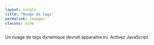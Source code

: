 ```yaml
---
layout: single
title: "Nuage de tags"
permalink: /nuage/
classes: wide
---
```


<div id="myCanvasContainer" style="width: 100%; max-width: 600px; margin: auto;">
  <canvas width="600" height="400" id="tagCanvas">
    <p>Un nuage de tags dynamique devrait apparaître ici. Activez JavaScript.</p>
  </canvas>
</div>

<ul id="tagList" style="display: none;">
  {% assign sorted_tags = site.tags | sort %}
  {% for tag in sorted_tags %}
    <li>
      <a href="{{ site.baseurl }}/tags/{{ tag[0] | slugify }}/">{{ tag[0] | escape }}</a>
    </li>
  {% endfor %}
</ul>

<script src="https://www.goat1000.com/tagcanvas.min.js"></script>
<script>
  window.onload = function() {
    try {
      TagCanvas.Start('tagCanvas', 'tagList', {
        textColour: '#2c3e50',
        outlineMethod: 'block',
        reverse: true,
        depth: 0.8,
        maxSpeed: 0.05,
        weight: true,
        weightMode: "size",
        weightSizeMin: 12,
        weightSizeMax: 32,
        initial: [0.1, -0.1],
        decel: 0.98
      });
    } catch(e) {
      document.getElementById('myCanvasContainer').style.display = 'none';
      console.error("TagCanvas error:", e);
    }
  };
</script>
